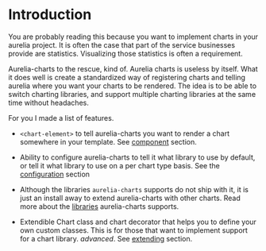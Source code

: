 # Introduction

You are probably reading this because you want to implement charts in your
aurelia project. It is often the case that part of the service businesses
provide are statistics. Visualizing those statistics is often a requirement.

Aurelia-charts to the rescue, kind of. Aurelia charts is useless by itself.
What it does well is create a standardized way of registering charts and
telling aurelia where you want your charts to be rendered. The idea is to be
able to switch charting libraries, and support multiple charting libraries at
the same time without headaches.

For you I made a list of features.

- `<chart-element>` to tell aurelia-charts you want to render a chart somewhere in
  your template. See [component](./component.md) section.

- Ability to configure aurelia-charts to tell it what library to use by
  default, or tell it what library to use on a per chart type basis. See the
  [configuration](./configuration.md) section

- Although the libraries `aurelia-charts` supports do not ship with it, it is
  just an install away to extend aurelia-charts with other charts. Read more
  about the [libraries](./libraries.md) aurelia-charts supports.

- Extendible Chart class and chart decorator that helps you to define your own
  custom classes. This is for those that want to implement support for a chart
  library. *advanced*. See [extending](./extending.md) section.
